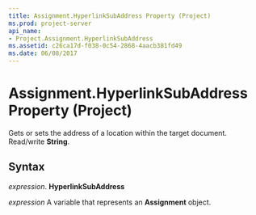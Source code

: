 ```yaml
---
title: Assignment.HyperlinkSubAddress Property (Project)
ms.prod: project-server
api_name:
- Project.Assignment.HyperlinkSubAddress
ms.assetid: c26ca17d-f038-0c54-2868-4aacb381fd49
ms.date: 06/08/2017
---
```



# Assignment.HyperlinkSubAddress Property (Project)

Gets or sets the address of a location within the target document. Read/write **String**.


## Syntax

 _expression_. **HyperlinkSubAddress**

 _expression_ A variable that represents an **Assignment** object.


